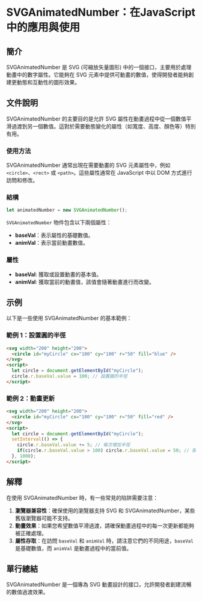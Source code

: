 <!--
Meta Description: # SVGAnimatedNumber：在JavaScript中的應用與使用 ## 簡介 SVGAnimatedNumber 是 SVG (可縮放矢量圖形) 中的一個接口，主要用於處理動畫中的數字屬性。它能夠在 SVG 元素中提供可動畫的數值，使得開發者能夠創建更動態和互動性的圖形效果。 ## 文件...
Meta Keywords: svganimatednumber, svg, circle, baseval, 100
-->

# SVGAnimatedNumber：在JavaScript中的應用與使用

## 簡介
SVGAnimatedNumber 是 SVG (可縮放矢量圖形) 中的一個接口，主要用於處理動畫中的數字屬性。它能夠在 SVG 元素中提供可動畫的數值，使得開發者能夠創建更動態和互動性的圖形效果。

## 文件說明
SVGAnimatedNumber 的主要目的是允許 SVG 屬性在動畫過程中從一個數值平滑過渡到另一個數值。這對於需要動態變化的屬性（如寬度、高度、顏色等）特別有用。

### 使用方法
SVGAnimatedNumber 通常出現在需要動畫的 SVG 元素屬性中，例如 `<circle>`、`<rect>` 或 `<path>`。這些屬性通常在 JavaScript 中以 DOM 方式進行訪問和修改。

### 結構
```javascript
let animatedNumber = new SVGAnimatedNumber();
```
`SVGAnimatedNumber` 物件包含以下兩個屬性：
- **baseVal**：表示屬性的基礎數值。
- **animVal**：表示當前動畫數值。

### 屬性
- **baseVal**: 獲取或設置動畫的基本值。
- **animVal**: 獲取當前的動畫值，該值會隨著動畫進行而改變。

## 示例
以下是一些使用 SVGAnimatedNumber 的基本範例：

### 範例 1：設置圓的半徑
```html
<svg width="200" height="200">
  <circle id="myCircle" cx="100" cy="100" r="50" fill="blue" />
</svg>
<script>
  let circle = document.getElementById("myCircle");
  circle.r.baseVal.value = 100; // 設置圓的半徑
</script>
```

### 範例 2：動畫更新
```html
<svg width="200" height="200">
  <circle id="myCircle" cx="100" cy="100" r="50" fill="red" />
</svg>
<script>
  let circle = document.getElementById("myCircle");
  setInterval(() => {
    circle.r.baseVal.value += 5; // 每次增加半徑
    if(circle.r.baseVal.value > 100) circle.r.baseVal.value = 50; // 限制半徑範圍
  }, 1000);
</script>
```

## 解釋
在使用 SVGAnimatedNumber 時，有一些常見的陷阱需要注意：
1. **瀏覽器兼容性**：確保使用的瀏覽器支持 SVG 和 SVGAnimatedNumber，某些舊版瀏覽器可能不支持。
2. **動畫效果**：如果您希望數值平滑過渡，請確保動畫過程中的每一次更新都能夠被正確處理。
3. **屬性存取**：在訪問 `baseVal` 和 `animVal` 時，請注意它們的不同用途，`baseVal` 是基礎數值，而 `animVal` 是動畫過程中的當前值。

## 單行總結
SVGAnimatedNumber 是一個專為 SVG 動畫設計的接口，允許開發者創建流暢的數值過渡效果。